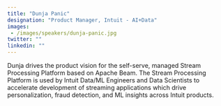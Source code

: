 ```yaml
---
title: "Dunja Panic"
designation: "Product Manager, Intuit - AI+Data"
images: 
 - /images/speakers/dunja-panic.jpg
twitter: ""
linkedin: ""
---
```


Dunja drives the product vision for the self-serve, managed Stream Processing Platform based on Apache Beam. The Stream Processing Platform is used by Intuit Data/ML Engineers and Data Scientists to accelerate development of streaming applications which drive personalization, fraud detection, and ML insights across Intuit products.